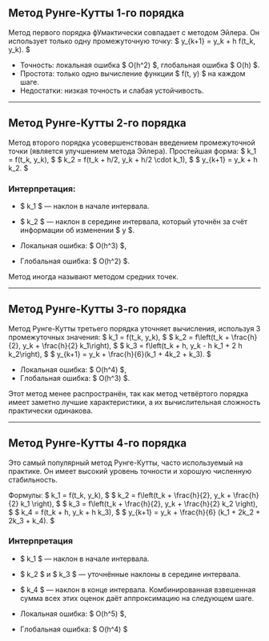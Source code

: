 ## Метод Рунге-Кутты 1-го порядка

Метод первого порядка фУмактически совпадает с методом Эйлера. Он использует только одну промежуточную точку:
$
y_{k+1} = y_k + h f(t_k, y_k).
$

- Точность: локальная ошибка $ O(h^2) $, глобальная ошибка $ O(h) $.
- Простота: только одно вычисление функции $ f(t, y) $ на каждом шаге.
- Недостатки: низкая точность и слабая устойчивость.

---

## Метод Рунге-Кутты 2-го порядка

Метод второго порядка усовершенствован введением промежуточной точки (является улучшением метода Эйлера). Простейшая форма:
$
k_1 = f(t_k, y_k),
$
$
k_2 = f(t_k + h/2, y_k + h/2 \cdot k_1),
$
$
y_{k+1} = y_k + h k_2.
$

### Интерпретация:
- $ k_1 $ — наклон в начале интервала.
- $ k_2 $ — наклон в середине интервала, который уточнён за счёт информации об изменении $ y $.

- Локальная ошибка: $ O(h^3) $,
- Глобальная ошибка: $ O(h^2) $.

Метод иногда называют методом средних точек.

---

## Метод Рунге-Кутты 3-го порядка

Метод Рунге-Кутты третьего порядка уточняет вычисления, используя 3 промежуточных значения:
$
k_1 = f(t_k, y_k),
$
$
k_2 = f\left(t_k + \frac{h}{2}, y_k + \frac{h}{2} k_1\right),
$
$
k_3 = f\left(t_k + h, y_k - h k_1 + 2 h k_2\right),
$
$
y_{k+1} = y_k + \frac{h}{6}(k_1 + 4k_2 + k_3).
$

- Локальная ошибка: $ O(h^4) $,
- Глобальная ошибка: $ O(h^3) $.

Этот метод менее распространён, так как метод четвёртого порядка имеет заметно лучшие характеристики, а их вычислительная сложность практически одинакова.

---

## Метод Рунге-Кутты 4-го порядка

Это самый популярный метод Рунге-Кутты, часто используемый на практике. Он имеет высокий уровень точности и хорошую численную стабильность.

Формулы:
$
k_1 = f(t_k, y_k),
$
$
k_2 = f\left(t_k + \frac{h}{2}, y_k + \frac{h}{2} k_1 \right),
$
$
k_3 = f\left(t_k + \frac{h}{2}, y_k + \frac{h}{2} k_2 \right),
$
$
k_4 = f(t_k + h, y_k + h k_3),
$
$
y_{k+1} = y_k + \frac{h}{6} (k_1 + 2k_2 + 2k_3 + k_4).
$

### Интерпретация
- $ k_1 $ — наклон в начале интервала.
- $ k_2 $ и $ k_3 $ — уточнённые наклоны в середине интервала.
- $ k_4 $ — наклон в конце интервала.
Комбинированная взвешенная сумма всех этих оценок даёт аппроксимацию на следующем шаге.

- Локальная ошибка: $ O(h^5) $,
- Глобальная ошибка: $ O(h^4) $